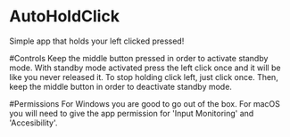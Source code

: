 # AutoHoldClick
Simple app that holds your left clicked pressed!

#Controls
Keep the middle button pressed in order to activate standby mode.
With standby mode activated press the left click once and it will be like you never released it. To stop holding click left, just click once.
Then, keep the middle button in order to deactivate standby mode.

#Permissions
For Windows you are good to go out of the box.
For macOS you will need to give the app permission for 'Input Monitoring' and 'Accesibility'.

